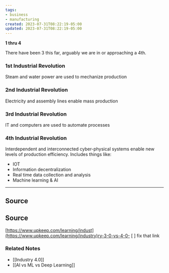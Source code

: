 ```yaml
---
tags:
- business
- manufacturing
created: 2023-07-31T08:22:19-05:00
updated: 2023-07-31T08:22:19-05:00
---
```

**1 thru 4**

There have been 3 this far, arguably we are in or approaching a 4th.

### 1st Industrial Revolution

Steam and water power are used to mechanize production

### 2nd Industrial Revolution

Electricity and assembly lines enable mass production

### 3rd Industrial Revolution

IT and computers are used to automate processes

### 4th Industrial Revolution

Interdependent and interconnected cyber-physical systems enable new levels of production efficiency. Includes things like:

- IOT
- Information decentralization
- Real time data collection and analysis
- Machine learning & AI  

---

## Source

## Source

[https://www.upkeep.com/learning/indust](https://www.upkeep.com/learning/industry)ry-3-0-vs-4-0- [ ]  fix that link

### Related Notes
- [[Industry 4.0]]
- [[AI vs ML vs Deep Learning]]